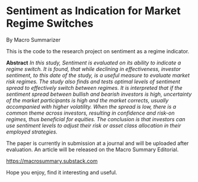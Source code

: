 # Sentiment as Indication for Market Regime Switches

By Macro Summarizer

This is the code to the research project on sentiment as a regime indicator. 

**Abstract**
*In this study, Sentiment is evaluated on its ability to indicate a regime switch. It is found, that while declining in effectiveness, investor sentiment, to this date of the study, is a useful measure to evaluate market risk regimes.
The study also finds and tests optimal levels of sentiment spread to effectively switch between regimes. It is interpreted that if the sentiment spread between bullish and bearish investors is high, uncertainty of the market participants is high and the market corrects, usually accompanied with higher volatility. When the spread is low, there is a common theme across investors, resulting in confidence and risk-on regimes, thus beneficial for equities. The conclusion is that investors can use sentiment levels to adjust their risk or asset class allocation in their employed strategies.*


The paper is currently in submission at a journal and will be uploaded after evaluation. An article will be released on the Macro Summary Editorial.

https://macrosummary.substack.com

Hope you enjoy, find it interesting and useful.
